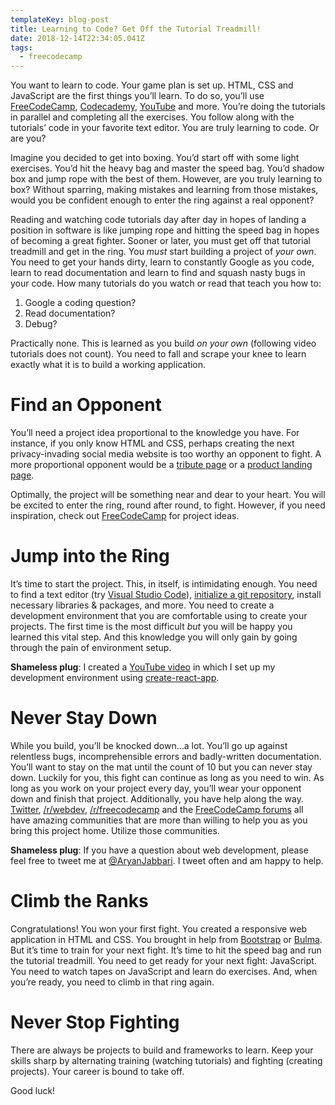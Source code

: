 ```yaml
---
templateKey: blog-post
title: Learning to Code? Get Off the Tutorial Treadmill!
date: 2018-12-14T22:34:05.041Z
tags:
  - freecodecamp
---
```

You want to learn to code. Your game plan is set up. HTML, CSS and JavaScript are the first things you’ll learn. To do so, you’ll use [FreeCodeCamp](freecodecamp.org), [Codecademy](codecademy.com), [YouTube](https://www.youtube.com/channel/UCERIxMohPPYmwjtHF3DdlJQ) and more. You’re doing the tutorials in parallel and completing all the exercises. You follow along with the tutorials’ code in your favorite text editor. You are truly learning to code. Or are you?

Imagine you decided to get into boxing. You’d start off with some light exercises. You’d hit the heavy bag and master the speed bag. You’d shadow box and jump rope with the best of them. However, are you truly learning to box? Without sparring, making mistakes and learning from those mistakes, would you be confident enough to enter the ring against a real opponent?

Reading and watching code tutorials day after day in hopes of landing a position in software is like jumping rope and hitting the speed bag in hopes of becoming a great fighter. Sooner or later, you must get off that tutorial treadmill and get in the ring. You _must_ start building a project of _your own_. You need to get your hands dirty, learn to constantly Google as you code, learn to read documentation and learn to find and squash nasty bugs in your code. How many tutorials do you watch or read that teach you how to:

1. Google a coding question?
2. Read documentation?
3. Debug?

Practically none.  This is learned as you build _on your own_ (following video tutorials does not count). You need to fall and scrape your knee to learn exactly what it is to build a working application.

# Find an Opponent

You’ll need a project idea proportional to the knowledge you have. For instance, if you only know HTML and CSS, perhaps creating the next privacy-invading social media website is too worthy an opponent to fight. A more proportional opponent would be a [tribute page](https://learn.freecodecamp.org/responsive-web-design/responsive-web-design-projects/build-a-tribute-page) or a [product landing page](https://learn.freecodecamp.org/responsive-web-design/responsive-web-design-projects/build-a-product-landing-page).

Optimally, the project will be something near and dear to your heart. You will be excited to enter the ring, round after round, to fight. However, if you need inspiration, check out [FreeCodeCamp](https://learn.freecodecamp.org/responsive-web-design/responsive-web-design-projects) for project ideas.

# Jump into the Ring

It’s time to start the project. This, in itself, is intimidating enough. You need to find a text editor (try [Visual Studio Code](https://code.visualstudio.com/)), [initialize a git repository](https://git-scm.com/docs/git-init), install necessary libraries & packages, and more.  You need to create a development environment that you are comfortable using to create your projects. The first time is the most difficult _but_ you will be happy you learned this vital step. And this knowledge you will only gain by going through the pain of environment setup.

**Shameless plug**: I created a [YouTube video](https://www.youtube.com/watch?v=3QngsWA9IEE) in which I set up my development environment using [create-react-app](https://facebook.github.io/create-react-app/).

# Never Stay Down

While you build, you’ll be knocked down…a lot. You’ll go up against relentless bugs, incomprehensible errors and badly-written documentation. You’ll want to stay on the mat until the count of 10 but you can never stay down. Luckily for you, this fight can continue as long as you need to win. As long as you work on your project every day, you’ll wear your opponent down and finish that project. Additionally, you have help along the way. [Twitter](https://twitter.com/aryanjabbari), [/r/webdev,](https://reddit.com/r/webdev) [/r/freecodecamp](https://www.reddit.com/r/freecodecamp) and the [FreeCodeCamp forums](https://www.freecodecamp.org/forum/) all have amazing communities that are more than willing to help you as you bring this project home. Utilize those communities.

**Shameless plug**: If you have a question about web development, please feel free to tweet me at [@AryanJabbari](https://twitter.com/aryanjabbari). I tweet often and am happy to help.

# Climb the Ranks

Congratulations! You won your first fight. You created a responsive web application in HTML and CSS. You brought in help from [Bootstrap](https://getbootstrap.com/) or [Bulma](https://bulma.io/). But it’s time to train for your next fight. It’s time to hit the speed bag and run the tutorial treadmill. You need to get ready for your next fight: JavaScript. You need to watch tapes on JavaScript and learn do exercises. And, when you’re ready, you need to climb in that ring again.

# Never Stop Fighting

There are always be projects to build and frameworks to learn. Keep your skills sharp by alternating training (watching tutorials) and fighting (creating projects). Your career is bound to take off.

Good luck!
